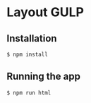 # Layout GULP

## Installation

```bash
$ npm install
```

## Running the app

```bash
$ npm run html
```

